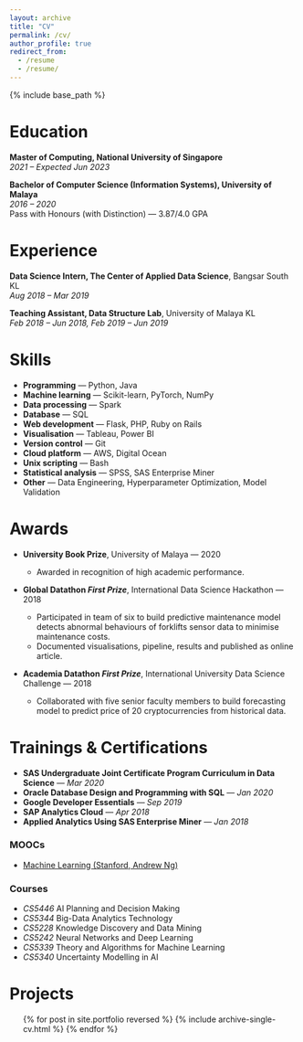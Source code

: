 ```yaml
---
layout: archive
title: "CV"
permalink: /cv/
author_profile: true
redirect_from:
  - /resume
  - /resume/
---
```


{% include base_path %}

<!--
Xun Wei Yee
======

> [yeexunwei.github.io](https://yeexunwei.github.io) | [linkedin.com/in/yeexunwei](https://www.linkedin.com/in/yeexunwei/) | [yeexunwei@gmail.com](mailto:yeexunwei@gmail.com)

### Data enthusiast with a strong background in programming. 

> [yeexunwei.github.io](https://yeexunwei.github.io) . [linkedin.com/in/yeexunwei](https://www.linkedin.com/in/yeexunwei/) . yeexunwei@gmail.com

### [yeexunwei.github.io](https://yeexunwei.github.io) | [linkedin.com/in/yeexunwei](https://www.linkedin.com/in/yeexunwei/) | [yeexunwei@gmail.com](mailto:yeexunwei@gmail.com)

### [ [yeexunwei.github.io](https://yeexunwei.github.io) ] . [ [linkedin.com/in/yeexunwei](https://www.linkedin.com/in/yeexunwei/) ] . [ yeexunwei@gmail.com ]
-->

Education
======
**Master of Computing, National University of Singapore**\
*2021 – Expected Jun 2023*

**Bachelor of Computer Science (Information Systems), University of Malaya**\
*2016 – 2020*\
Pass with Honours (with Distinction) — 3.87/4.0 GPA



Experience
======
**Data Science Intern, The Center of Applied Data Science**, Bangsar South KL\
*Aug 2018 – Mar 2019*

**Teaching Assistant, Data Structure Lab**, University of Malaya KL\
*Feb 2018 – Jun 2018, Feb 2019 – Jun 2019*



Skills
======
- **Programming** — Python, Java
- **Machine learning** — Scikit-learn, PyTorch, NumPy
- **Data processing** — Spark
- **Database** — SQL
- **Web development** — Flask, PHP, Ruby on Rails
- **Visualisation** — Tableau, Power BI
- **Version control** — Git
- **Cloud platform** — AWS, Digital Ocean
- **Unix scripting** — Bash
- **Statistical analysis** — SPSS, SAS Enterprise Miner
- **Other** — Data Engineering, Hyperparameter Optimization, Model Validation



Awards
======
- **University Book Prize**, University of Malaya — 2020
  - Awarded in recognition of high academic performance.

- **Global Datathon *First Prize***, International Data Science Hackathon — 2018
  - Participated in team of six to build predictive maintenance model detects abnormal behaviours of forklifts sensor data to minimise maintenance costs.
  - Documented visualisations, pipeline, results and published as online article.

- **Academia Datathon *First Prize***, International University Data Science Challenge — 2018
  - Collaborated with five senior faculty members to build forecasting model to predict price of 20 cryptocurrencies from historical data.



Trainings & Certifications
======
- **SAS Undergraduate Joint Certificate Program Curriculum in Data Science** — *Mar 2020*
- **Oracle Database Design and Programming with SQL** — *Jan 2020*
- **Google Developer Essentials** — *Sep 2019*
- **SAP Analytics Cloud** — *Apr 2018*
- **Applied Analytics Using SAS Enterprise Miner** — *Jan 2018*

### MOOCs
- [Machine Learning (Stanford, Andrew Ng)](https://www.coursera.org/account/accomplishments/certificate/DYTBU6PWHCFU)
<!-- - Machine Learning (Stanford, Andrew Ng) — *ongoing* -->

### Courses
- *CS5446* AI Planning and Decision Making
- *CS5344* Big-Data Analytics Technology
- *CS5228* Knowledge Discovery and Data Mining
- *CS5242* Neural Networks and Deep Learning
- *CS5339* Theory and Algorithms for Machine Learning
- *CS5340* Uncertainty Modelling in AI



Projects
======
  <ul>{% for post in site.portfolio reversed %}
    {% include archive-single-cv.html %}
  {% endfor %}</ul>

<!--
Publications
======
  <ul>{% for post in site.publications %}
    {% include archive-single-cv.html %}
  {% endfor %}</ul>
  
Talks
======
  <ul>{% for post in site.talks %}
    {% include archive-single-talk-cv.html %}
  {% endfor %}</ul>
  
Teaching
======
  <ul>{% for post in site.teaching %}
    {% include archive-single-cv.html %}
  {% endfor %}</ul>
  
Service and leadership
======
* Currently signed in to 43 different slack teams
-->
